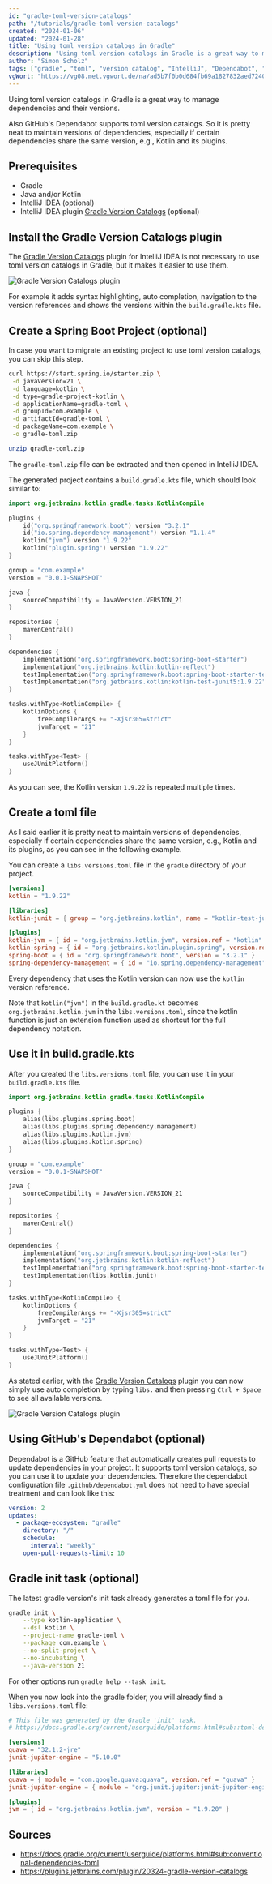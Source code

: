 ```yaml
---
id: "gradle-toml-version-catalogs"
path: "/tutorials/gradle-toml-version-catalogs"
created: "2024-01-06"
updated: "2024-01-28"
title: "Using toml version catalogs in Gradle"
description: "Using toml version catalogs in Gradle is a great way to manage dependencies and their versions."
author: "Simon Scholz"
tags: ["gradle", "toml", "version catalog", "IntelliJ", "Dependabot", "GitHub"]
vgWort: "https://vg08.met.vgwort.de/na/ad5b7f0b0d684fb69a1827832aed7240"
---
```


Using toml version catalogs in Gradle is a great way to manage dependencies and their versions.

Also GitHub's Dependabot supports toml version catalogs. So it is pretty neat to maintain versions of dependencies, especially if certain dependencies share the same version, e.g., Kotlin and its plugins.

## Prerequisites

- Gradle
- Java and/or Kotlin
- IntelliJ IDEA (optional)
- IntelliJ IDEA plugin [Gradle Version Catalogs](https://plugins.jetbrains.com/plugin/20324-gradle-version-catalogs) (optional)

## Install the Gradle Version Catalogs plugin

The [Gradle Version Catalogs](https://plugins.jetbrains.com/plugin/20324-gradle-version-catalogs) plugin for IntelliJ IDEA is not necessary to use toml version catalogs in Gradle, but it makes it easier to use them.

![Gradle Version Catalogs plugin](./gradle-version-catalogs-plugin.png)

For example it adds syntax highlighting, auto completion, navigation to the version references and shows the versions within the `build.gradle.kts` file.

## Create a Spring Boot Project (optional)

In case you want to migrate an existing project to use toml version catalogs, you can skip this step.

```bash
curl https://start.spring.io/starter.zip \
 -d javaVersion=21 \
 -d language=kotlin \
 -d type=gradle-project-kotlin \
 -d applicationName=gradle-toml \
 -d groupId=com.example \
 -d artifactId=gradle-toml \
 -d packageName=com.example \
 -o gradle-toml.zip

unzip gradle-toml.zip
```

The `gradle-toml.zip` file can be extracted and then opened in IntelliJ IDEA.

The generated project contains a `build.gradle.kts` file, which should look similar to:

```kotlin [build.gradle.kts]
import org.jetbrains.kotlin.gradle.tasks.KotlinCompile

plugins {
    id("org.springframework.boot") version "3.2.1"
    id("io.spring.dependency-management") version "1.1.4"
    kotlin("jvm") version "1.9.22"
    kotlin("plugin.spring") version "1.9.22"
}

group = "com.example"
version = "0.0.1-SNAPSHOT"

java {
    sourceCompatibility = JavaVersion.VERSION_21
}

repositories {
    mavenCentral()
}

dependencies {
    implementation("org.springframework.boot:spring-boot-starter")
    implementation("org.jetbrains.kotlin:kotlin-reflect")
    testImplementation("org.springframework.boot:spring-boot-starter-test")
    testImplementation("org.jetbrains.kotlin:kotlin-test-junit5:1.9.22")
}

tasks.withType<KotlinCompile> {
    kotlinOptions {
        freeCompilerArgs += "-Xjsr305=strict"
        jvmTarget = "21"
    }
}

tasks.withType<Test> {
    useJUnitPlatform()
}
```

As you can see, the Kotlin version `1.9.22` is repeated multiple times.

## Create a toml file

As I said earlier it is pretty neat to maintain versions of dependencies, especially if certain dependencies share the same version, e.g., Kotlin and its plugins, as you can see in the following example.

You can create a `libs.versions.toml` file in the `gradle` directory of your project.

```toml [libs.versions.toml]
[versions]
kotlin = "1.9.22"

[libraries]
kotlin-junit = { group = "org.jetbrains.kotlin", name = "kotlin-test-junit5", version.ref = "kotlin" }

[plugins]
kotlin-jvm = { id = "org.jetbrains.kotlin.jvm", version.ref = "kotlin" }
kotlin-spring = { id = "org.jetbrains.kotlin.plugin.spring", version.ref = "kotlin" }
spring-boot = { id = "org.springframework.boot", version = "3.2.1" }
spring-dependency-management = { id = "io.spring.dependency-management", version = "1.1.4" }

```

Every dependency that uses the Kotlin version can now use the `kotlin` version reference.

Note that `kotlin("jvm")` in the `build.gradle.kt` becomes `org.jetbrains.kotlin.jvm` in the `libs.versions.toml`, since the kotlin function is just an extension function used as shortcut for the full dependency notation.

## Use it in build.gradle.kts

After you created the `libs.versions.toml` file, you can use it in your `build.gradle.kts` file.

```kotlin [build.gradle.kts]
import org.jetbrains.kotlin.gradle.tasks.KotlinCompile

plugins {
    alias(libs.plugins.spring.boot)
    alias(libs.plugins.spring.dependency.management)
    alias(libs.plugins.kotlin.jvm)
    alias(libs.plugins.kotlin.spring)
}

group = "com.example"
version = "0.0.1-SNAPSHOT"

java {
    sourceCompatibility = JavaVersion.VERSION_21
}

repositories {
    mavenCentral()
}

dependencies {
    implementation("org.springframework.boot:spring-boot-starter")
    implementation("org.jetbrains.kotlin:kotlin-reflect")
    testImplementation("org.springframework.boot:spring-boot-starter-test")
    testImplementation(libs.kotlin.junit)
}

tasks.withType<KotlinCompile> {
    kotlinOptions {
        freeCompilerArgs += "-Xjsr305=strict"
        jvmTarget = "21"
    }
}

tasks.withType<Test> {
    useJUnitPlatform()
}
```

As stated earlier, with the [Gradle Version Catalogs](https://plugins.jetbrains.com/plugin/20324-gradle-version-catalogs) plugin you can now simply use auto completion by typing `libs.` and then pressing `Ctrl + Space` to see all available versions.

![Gradle Version Catalogs plugin](./gradle-version-catalogs-editor.png)

## Using GitHub's Dependabot (optional)

Dependabot is a GitHub feature that automatically creates pull requests to update dependencies in your project.
It supports toml version catalogs, so you can use it to update your dependencies.
Therefore the dependabot configuration file `.github/dependabot.yml` does not need to have special treatment and can look like this:

```yaml [.github/dependabot.yml]
version: 2
updates:
  - package-ecosystem: "gradle"
    directory: "/"
    schedule:
      interval: "weekly"
    open-pull-requests-limit: 10
```    

## Gradle init task (optional)

The latest gradle version's init task already generates a toml file for you.

```bash
gradle init \
    --type kotlin-application \
    --dsl kotlin \
    --project-name gradle-toml \
    --package com.example \
    --no-split-project \
    --no-incubating \
    --java-version 21
```

For other options run `gradle help --task init`.

When you now look into the gradle folder, you will already find a `libs.versions.toml` file:

```toml [libs.versions.toml]
# This file was generated by the Gradle 'init' task.
# https://docs.gradle.org/current/userguide/platforms.html#sub::toml-dependencies-format

[versions]
guava = "32.1.2-jre"
junit-jupiter-engine = "5.10.0"

[libraries]
guava = { module = "com.google.guava:guava", version.ref = "guava" }
junit-jupiter-engine = { module = "org.junit.jupiter:junit-jupiter-engine", version.ref = "junit-jupiter-engine" }

[plugins]
jvm = { id = "org.jetbrains.kotlin.jvm", version = "1.9.20" }
```

## Sources

- https://docs.gradle.org/current/userguide/platforms.html#sub:conventional-dependencies-toml
- https://plugins.jetbrains.com/plugin/20324-gradle-version-catalogs
